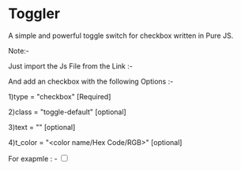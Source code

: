 # Toggler
A simple and powerful toggle switch for checkbox written in Pure JS.

Note:- 

Just import the Js File from the Link :- 



And add an checkbox with the following Options :- 

1)type = "checkbox" [Required]

2)class = "toggle-default" [optional]

3)text = "<Only one character>" [optional]

4)t_color = "<color name/Hex Code/RGB>" [optional]


For exapmle : - <input type="checkbox" class="toggle-default" text="0" t_color="red"/>
